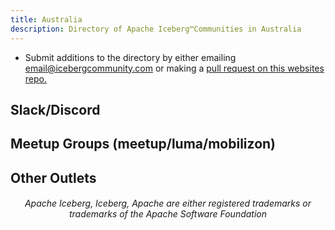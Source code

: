 ```yaml
---
title: Australia
description: Directory of Apache Iceberg™Communities in Australia
---
```


- Submit additions to the directory by either emailing email@icebergcommunity.com or making a [pull request on this websites repo.](https://github.com/AlexMercedCoder/iceberg-community)

## Slack/Discord

## Meetup Groups (meetup/luma/mobilizon)

## Other Outlets


<h6><center>Apache Iceberg, Iceberg, Apache are either registered trademarks or trademarks of the Apache Software Foundation</center></h6>
